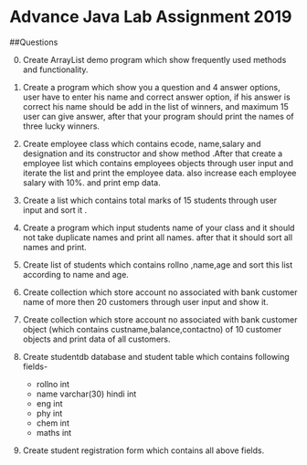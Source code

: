 # Advance Java Lab Assignment 2019

##Questions

0. Create ArrayList demo program which show frequently used methods and functionality.

1. Create a program which show you a question and 4 answer options, user have to enter his name and correct answer option, if his answer is correct his name should be add in the list of winners, and maximum 15 user can give answer, after that your program should print the names of three lucky winners.

2. Create employee class which contains ecode, name,salary and designation and its constructor and show method .After that create a employee list which contains employees objects through user input and iterate the list and print the employee data. also increase each employee salary with 10%. and print emp data.

3. Create a list which contains total marks of 15 students through user input and sort it .


4. Create a program which input students name of your class and it should not take duplicate names and print all names.
after that it should sort all names and print.

5. Create list of students which contains rollno ,name,age and sort this list according to name and age.

6. Create collection which store account no associated with bank customer name of more then 20 customers through user input and show it.

7. Create collection which store account no associated with bank customer object (which contains custname,balance,contactno) of 10 customer objects and print data of all customers.

9. Create studentdb database and student table which contains following fields-
    * rollno int
    * name varchar(30) hindi int
    * eng int
    * phy int
    * chem int 
   * maths int
   
10. Create student registration form which contains all above fields.
   

